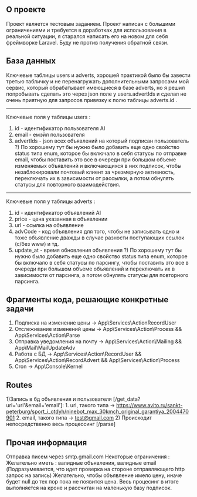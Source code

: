 ## О проекте

Проект является тестовым заданием. Проект написан с  большими ограничениями и требуется в доработках для использования в реальной ситуации, я старался написать его на новом для себя фреймворке Laravel. Буду не против получения обратной связи.

## База данных 

Ключевые таблицы users и adverts, хорошей практикой было бы завести третью табличку и не перенагружать дополнительными запросами мой сервис, который обрабатывает имеющиеся в базе adverts, но я решил попробывать сделать это через json поле у users.advertIds и сделал не очень приятную для запросов привязку к полю таблицы adverts.id .
_______________________________________________________________________
Ключевые поля у таблицы users :
1)  id - идентификатор пользователя AI
2)  email - емэйл пользователя
3)  advertIds - json всех объявлений на который подписан пользователь
?) По хорошему тут бы нужно было добавить еще одно свойство status типа enum, которое бы включало в себя статусы по отправке email, чтобы поставить это все в очереди при большом объеме изменяемых объявлений и включающихся в них подписок, чтобы незаблокировали почтовый клиент за чрезмерную активность, переключать их в зависимости от рассылки, а потом обнулять статусы для повторного взаимодействия.
_______________________________________________________________________
Ключевые поля у таблицы adverts :
1)  id - идентификатор объявлений AI
2)  price - цена указанная в объявлении
3)  url - ссылка на объявление 
4)  advCode - код объявления для того, чтобы не записывать одно и тоже объявление дважды в случае разности поступающих ссылок (с/без www) и тд.
5)  update_at - время обновления объявления
?) По хорошему тут бы нужно было добавить еще одно свойство status типа enum, которое бы включало в себя статусы по парсингу, чтобы поставить это все в очереди при большом объеме объявлений и переключать их в зависимости от парсинга, а потом обнулять статусы для повторного парсинга.

## Фрагменты кода, решающие конкретные задачи

1) Подписка на изменение цены -> App\Services\ActionRecordUser
2) Отслеживание изменений цены -> App\Services\Action\Process && App\Services\Action\Parse
3) Отправка уведомления на почту -> App\Services\Action\Mailing && App\Mail\MailUpdateAdv
4) Работа с БД -> App\Services\Action\RecordUser && App\Services\Action\RecordAdvert && App\Services\Action\Process
5) Cron -> App\Console\Kernel

## Routes

1)Запись в бд объявления и  пользователя [/get_data?url='url'&email='email']: 
    1. url, такого типа -> https://www.avito.ru/sankt-peterburg/sport_i_otdyh/ninebot_max_30kmch_original_garantiya_2004470901
    2. email, такого типа -> test@gmail.com
2) Происходит непосредственно весь процессинг [/parse]

## Прочая информация

Отправка писем через smtp.gmail.com
Некоторые ограничения :
    Желательно иметь : валидные объявления, валидные email (Подразумевается,  что идет проверка на стороне отправляющего http запрос на запись)
    Желательно, чтобы объявление имело цену, иначе будет null до тех пор пока не появится цена.
    Весь процесинг в итоге выполняется на кроне и рассчитан на маленькую базу подписок.

